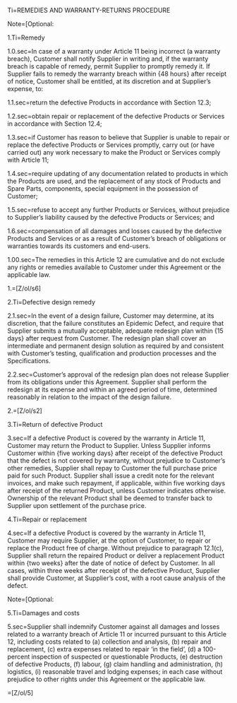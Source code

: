 
Ti=REMEDIES AND WARRANTY-RETURNS PROCEDURE

Note=[Optional: 

1.Ti=Remedy

1.0.sec=In case of a warranty under Article 11 being incorrect (a warranty breach), Customer shall notify Supplier in writing and, if the warranty breach is capable of remedy, permit Supplier to promptly remedy it. If Supplier fails to remedy the warranty breach within {48 hours} after receipt of notice, Customer shall be entitled, at its discretion and at Supplier’s expense, to:

1.1.sec=return the defective Products in accordance with Section 12.3;

1.2.sec=obtain repair or replacement of the defective Products or Services in accordance with Section 12.4;

1.3.sec=if Customer has reason to believe that Supplier is unable to repair or replace the defective Products or Services promptly, carry out (or have carried out) any work necessary to make the Product or Services comply with Article 11;

1.4.sec=require updating of any documentation related to products in which the Products are used, and the replacement of any stock of Products and Spare Parts, components, special equipment in the possession of Customer;

1.5.sec=refuse to accept any further Products or Services, without prejudice to Supplier’s liability caused by the defective Products or Services; and

1.6.sec=compensation of all damages and losses caused by the defective Products and Services or as a result of Customer’s breach of obligations or warranties towards its customers and end-users.

1.00.sec=The remedies in this Article 12 are cumulative and do not exclude any rights or remedies available to Customer under this Agreement or the applicable law.

1.=[Z/ol/s6]

2.Ti=Defective design remedy

2.1.sec=In the event of a design failure, Customer may determine, at its discretion, that the failure constitutes an Epidemic Defect, and require that Supplier submits a mutually acceptable, adequate redesign plan within {15 days} after request from Customer. The redesign plan shall cover an intermediate and permanent design solution as required by and consistent with Customer’s testing, qualification and production processes and the Specifications.

2.2.sec=Customer’s approval of the redesign plan does not release Supplier from its obligations under this Agreement. Supplier shall perform the redesign at its expense and within an agreed period of time, determined reasonably in relation to the impact of the design failure.

2.=[Z/ol/s2]

3.Ti=Return of defective Product

3.sec=If a defective Product is covered by the warranty in Article 11, Customer may return the Product to Supplier. Unless Supplier informs Customer within {five working days} after receipt of the defective Product that the defect is not covered by warranty, without prejudice to Customer’s other remedies, Supplier shall repay to Customer the full purchase price paid for such Product. Supplier shall issue a credit note for the relevant invoices, and make such repayment, if applicable, within five working days after receipt of the returned Product, unless Customer indicates otherwise. Ownership of the relevant Product shall be deemed to transfer back to Supplier upon settlement of the purchase price.

4.Ti=Repair or replacement

4.sec=If a defective Product is covered by the warranty in Article 11, Customer may require Supplier, at the option of Customer, to repair or replace the Product free of charge. Without prejudice to paragraph 12.1(c), Supplier shall return the repaired Product or deliver a replacement Product within {two weeks} after the date of notice of defect by Customer. In all cases, within three weeks after receipt of the defective Product, Supplier shall provide Customer, at Supplier’s cost, with a root cause analysis of the defect.

Note=[Optional: 

5.Ti=Damages and costs

5.sec=Supplier shall indemnify Customer against all damages and losses related to a warranty breach of Article 11 or incurred pursuant to this Article 12, including costs related to (a) collection and analysis, (b) repair and replacement, (c) extra expenses related to repair ‘in the field’, (d) a 100-percent inspection of suspected or questionable Products, (e) destruction of defective Products, (f) labour, (g) claim handling and administration, (h) logistics, (i) reasonable travel and lodging expenses; in each case without prejudice to other rights under this Agreement or the applicable law.

=[Z/ol/5]
